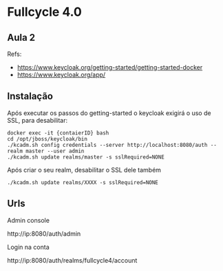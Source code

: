 # Fullcycle 4.0

## Aula 2

Refs:
- https://www.keycloak.org/getting-started/getting-started-docker
- https://www.keycloak.org/app/

## Instalação

Após executar os passos do getting-started o keycloak exigirá o uso de SSL, para desabilitar:

```
docker exec -it {contaierID} bash
cd /opt/jboss/keycloak/bin
./kcadm.sh config credentials --server http://localhost:8080/auth --realm master --user admin
./kcadm.sh update realms/master -s sslRequired=NONE
```

Após criar o seu realm, desabilitar o SSL dele também

```
./kcadm.sh update realms/XXXX -s sslRequired=NONE
```

## Urls

Admin console

http://ip:8080/auth/admin

Login na conta

http://ip:8080/auth/realms/fullcycle4/account

